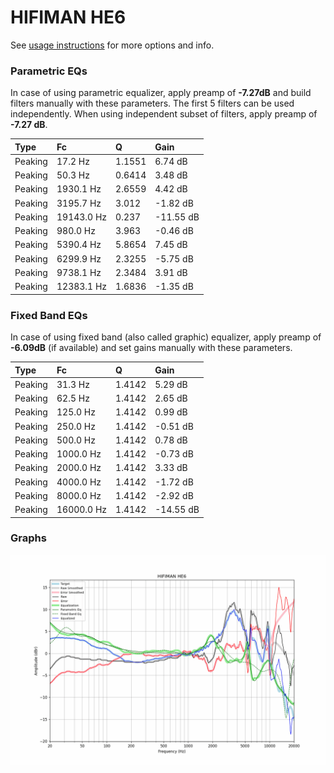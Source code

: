 # HIFIMAN HE6
See [usage instructions](https://github.com/jaakkopasanen/AutoEq#usage) for more options and info.

### Parametric EQs
In case of using parametric equalizer, apply preamp of **-7.27dB** and build filters manually
with these parameters. The first 5 filters can be used independently.
When using independent subset of filters, apply preamp of **-7.27 dB**.

| Type    | Fc         |      Q | Gain      |
|:--------|:-----------|:-------|:----------|
| Peaking | 17.2 Hz    | 1.1551 | 6.74 dB   |
| Peaking | 50.3 Hz    | 0.6414 | 3.48 dB   |
| Peaking | 1930.1 Hz  | 2.6559 | 4.42 dB   |
| Peaking | 3195.7 Hz  | 3.012  | -1.82 dB  |
| Peaking | 19143.0 Hz | 0.237  | -11.55 dB |
| Peaking | 980.0 Hz   | 3.963  | -0.46 dB  |
| Peaking | 5390.4 Hz  | 5.8654 | 7.45 dB   |
| Peaking | 6299.9 Hz  | 2.3255 | -5.75 dB  |
| Peaking | 9738.1 Hz  | 2.3484 | 3.91 dB   |
| Peaking | 12383.1 Hz | 1.6836 | -1.35 dB  |

### Fixed Band EQs
In case of using fixed band (also called graphic) equalizer, apply preamp of **-6.09dB**
(if available) and set gains manually with these parameters.

| Type    | Fc         |      Q | Gain      |
|:--------|:-----------|:-------|:----------|
| Peaking | 31.3 Hz    | 1.4142 | 5.29 dB   |
| Peaking | 62.5 Hz    | 1.4142 | 2.65 dB   |
| Peaking | 125.0 Hz   | 1.4142 | 0.99 dB   |
| Peaking | 250.0 Hz   | 1.4142 | -0.51 dB  |
| Peaking | 500.0 Hz   | 1.4142 | 0.78 dB   |
| Peaking | 1000.0 Hz  | 1.4142 | -0.73 dB  |
| Peaking | 2000.0 Hz  | 1.4142 | 3.33 dB   |
| Peaking | 4000.0 Hz  | 1.4142 | -1.72 dB  |
| Peaking | 8000.0 Hz  | 1.4142 | -2.92 dB  |
| Peaking | 16000.0 Hz | 1.4142 | -14.55 dB |

### Graphs
![](./HIFIMAN%20HE6.png)
